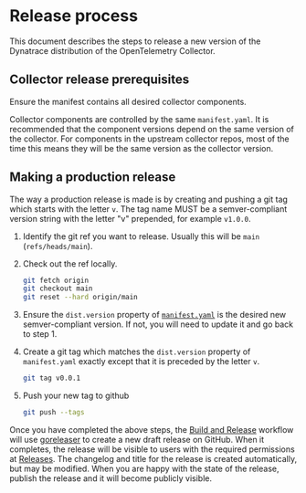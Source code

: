 # Release process

This document describes the steps to release a new version of the Dynatrace distribution of the OpenTelemetry Collector.

## Collector release prerequisites

Ensure the manifest contains all desired collector components.

Collector components are controlled by the same `manifest.yaml`.
It is recommended that the component versions depend on the same version of the collector.
For components in the upstream collector repos, most of the time this means they will be the same version as the collector version.

## Making a production release

The way a production release is made is by creating and pushing a git tag which starts with the letter `v`.
The tag name MUST be a semver-compliant version string with the letter "v" prepended, for example `v1.0.0`.

1. Identify the git ref you want to release.
   Usually this will be `main` (`refs/heads/main`).
2. Check out the ref locally.

   ```sh
   git fetch origin
   git checkout main
   git reset --hard origin/main
   ```

3. Ensure the `dist.version` property of [`manifest.yaml`](../manifest.yaml) is the desired new semver-compliant version.
   If not, you will need to update it and go back to step 1.
4. Create a git tag which matches the `dist.version` property of `manifest.yaml` exactly except that it is preceded by the letter `v`.

   ```sh
   git tag v0.0.1
   ```

5. Push your new tag to github

   ```sh
   git push --tags
   ```

Once you have completed the above steps, the [Build and Release](../.github/workflows/release.yaml) workflow will use [goreleaser](https://goreleaser.com) to create a new draft release on GitHub. When it completes, the release will be visible to users with the required permissions at [Releases](https://github.com/Dynatrace/dynatrace-otel-collector/releases). The changelog and title for the release is created automatically, but may be modified. When you are happy with the state of the release, publish the release and it will become publicly visible.
